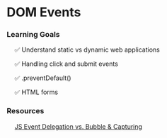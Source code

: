 # DOM Events

### Learning Goals

&emsp; ✅ Understand static vs dynamic web applications

&emsp; ✅ Handling click and submit events

&emsp; ✅ .preventDefault()

&emsp; ✅ HTML forms

### Resources

&emsp; [JS Event Delegation vs. Bubble & Capturing](https://medium.com/@marjuhirsh/event-propagation-event-delegation-7d3db1baf02a)
  
  
  
  
  
  
  
  
<!-- <div id="poke-form-container">
  <form id="poke-form">
    <label class="form-label"><strong>Name: </strong></label>
    <input type="text" id="name-input" />

    <label class="form-label"><strong>Image: </strong></label>
    <input type="text" id="img-input" />

    <input type="submit" value="Submit" />
  </form>
</div> -->